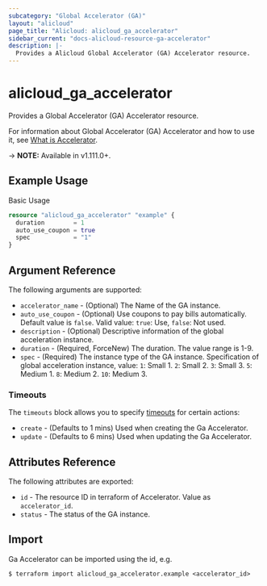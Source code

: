 ```yaml
---
subcategory: "Global Accelerator (GA)"
layout: "alicloud"
page_title: "Alicloud: alicloud_ga_accelerator"
sidebar_current: "docs-alicloud-resource-ga-accelerator"
description: |-
  Provides a Alicloud Global Accelerator (GA) Accelerator resource.
---
```


# alicloud\_ga\_accelerator

Provides a Global Accelerator (GA) Accelerator resource.

For information about Global Accelerator (GA) Accelerator and how to use it, see [What is Accelerator](https://help.aliyun.com/document_detail/153235.html).

-> **NOTE:** Available in v1.111.0+.

## Example Usage

Basic Usage

```terraform
resource "alicloud_ga_accelerator" "example" {
  duration        = 1
  auto_use_coupon = true
  spec            = "1"
}
```

## Argument Reference

The following arguments are supported:

* `accelerator_name` - (Optional) The Name of the GA instance.
* `auto_use_coupon` - (Optional) Use coupons to pay bills automatically. Default value is `false`. Valid value: `true`: Use, `false`: Not used.
* `description` - (Optional) Descriptive information of the global acceleration instance.
* `duration` - (Required, ForceNew) The duration. The value range is 1-9.
* `spec` - (Required) The instance type of the GA instance. Specification of global acceleration instance, value:
    `1`: Small 1.
    `2`: Small 2.
    `3`: Small 3.
    `5`: Medium 1.
    `8`: Medium 2.
    `10`: Medium 3.
    
### Timeouts

The `timeouts` block allows you to specify [timeouts](https://www.terraform.io/docs/configuration-0-11/resources.html#timeouts) for certain actions:

* `create` - (Defaults to 1 mins) Used when creating the Ga Accelerator.
* `update` - (Defaults to 6 mins) Used when updating the Ga Accelerator.

## Attributes Reference

The following attributes are exported:

* `id` - The resource ID in terraform of Accelerator. Value as `accelerator_id`.
* `status` - The status of the GA instance.

## Import

Ga Accelerator can be imported using the id, e.g.

```
$ terraform import alicloud_ga_accelerator.example <accelerator_id>
```